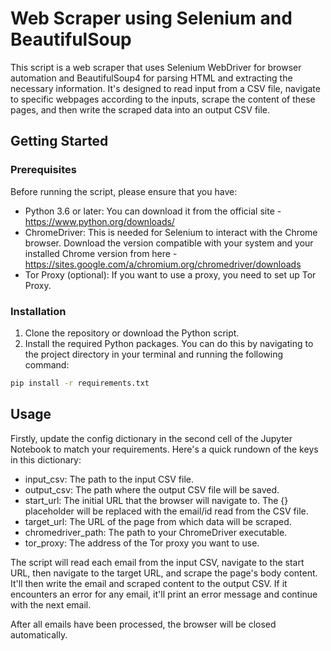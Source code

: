 # Web Scraper using Selenium and BeautifulSoup

This script is a web scraper that uses Selenium WebDriver for browser automation and BeautifulSoup4 for parsing HTML and extracting the necessary information. It's designed to read input from a CSV file, navigate to specific webpages according to the inputs, scrape the content of these pages, and then write the scraped data into an output CSV file.

## Getting Started

### Prerequisites

Before running the script, please ensure that you have:

- Python 3.6 or later: You can download it from the official site - https://www.python.org/downloads/
- ChromeDriver: This is needed for Selenium to interact with the Chrome browser. Download the version compatible with your system and your installed Chrome version from here - https://sites.google.com/a/chromium.org/chromedriver/downloads
- Tor Proxy (optional): If you want to use a proxy, you need to set up Tor Proxy.

### Installation

1. Clone the repository or download the Python script.
2. Install the required Python packages. You can do this by navigating to the project directory in your terminal and running the following command:
```bash
pip install -r requirements.txt
```

## Usage
Firstly, update the config dictionary in the second cell of the Jupyter Notebook to match your requirements. Here's a quick rundown of the keys in this dictionary:

- input_csv: The path to the input CSV file.
- output_csv: The path where the output CSV file will be saved.
- start_url: The initial URL that the browser will navigate to. The {} placeholder will be replaced with the email/id read from the CSV file.
- target_url: The URL of the page from which data will be scraped.
- chromedriver_path: The path to your ChromeDriver executable.
- tor_proxy: The address of the Tor proxy you want to use.

The script will read each email from the input CSV, navigate to the start URL, then navigate to the target URL, and scrape the page's body content. It'll then write the email and scraped content to the output CSV. If it encounters an error for any email, it'll print an error message and continue with the next email.

After all emails have been processed, the browser will be closed automatically.